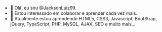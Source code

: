 - 👋 Olá, eu sou @JacksonLuiz99.
- 👀 Estou interessado em colaborar e aprender cada vez mais.
- 🌱 Atualmente estou aprendendo HTML5, CSS3, Javascript, BootStrap, jQuery, TypeScript, PHP, MySQL, AJAX, SEO e muito mais...

